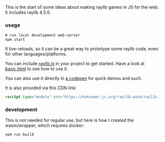 This is the start of some ideas about making raylib games in JS for the web. It includes raylib 4.5.0.

### usage

```
# run local development web-server
npm start
```

It live-reloads, so it can be a great way to prototype some raylib code, even for other languages/platforms.

You can include [raylib.js](https://konsumer.js.org/raylib-wasm/raylib.js) in your project to get started. Have a look at [basic.html](public/basic.html) to see how to use it.

You can also use it directly in [a codepen](https://codepen.io/konsumer/pen/NWEdxZq?editors=1000) for quick demos and such.

It is also provided via this CDN link:

```html
<script type="module" src="https://konsumer.js.org/raylib-wasm/raylib.js"></script>
```

### development

This is not needed for regular use, but here is how I created the wasm/wrapper, which requires docker:

```
npm run build
```
